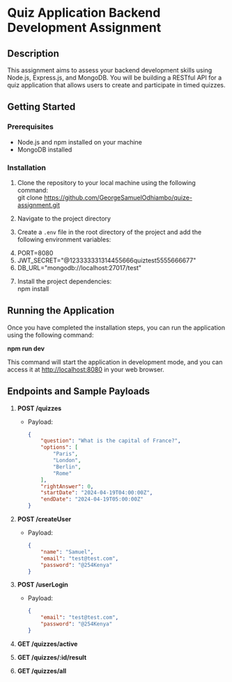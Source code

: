 # Quiz Application Backend Development Assignment

## Description

This assignment aims to assess your backend development skills using Node.js, Express.js, and MongoDB. You will be building a RESTful API for a quiz application that allows users to create and participate in timed quizzes.

## Getting Started

### Prerequisites

- Node.js and npm installed on your machine
- MongoDB installed

### Installation

1. Clone the repository to your local machine using the following command:<br>git clone https://github.com/GeorgeSamuelOdhiambo/quize-assignment.git

2. Navigate to the project directory

3. Create a `.env` file in the root directory of the project and add the following environment variables:<br> <li>PORT=8080<br> <li>JWT_SECRET="@123333331314455666quiztest5555666677"<br> <li>DB_URL="mongodb://localhost:27017/test"<br>


4. Install the project dependencies:<br>npm install

## Running the Application

Once you have completed the installation steps, you can run the application using the following command:<br>

<b>npm run dev</b>

This command will start the application in development mode, and you can access it at [http://localhost:8080](http://localhost:8080) in your web browser.

## Endpoints and Sample Payloads

1. **POST /quizzes**
   - Payload:
     ```json
     {
         "question": "What is the capital of France?",
         "options": [
             "Paris",
             "London",
             "Berlin",
             "Rome"
         ],
         "rightAnswer": 0,
         "startDate": "2024-04-19T04:00:00Z",
         "endDate": "2024-04-19T05:00:00Z"
     }
     ```

2. **POST /createUser**
   - Payload:
     ```json
     {
         "name": "Samuel",
         "email": "test@test.com",
         "password": "@254Kenya"
     }
     ```

3. **POST /userLogin**
   - Payload:
     ```json
     {
         "email": "test@test.com",
         "password": "@254Kenya"
     }
     ```

4. **GET /quizzes/active**

5. **GET /quizzes/:id/result**

6. **GET /quizzes/all**